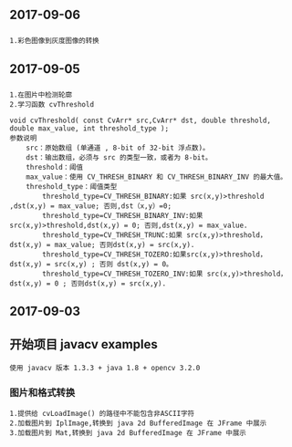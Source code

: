 ## 2017-09-06
###
    1.彩色图像到灰度图像的转换

## 2017-09-05
###
    1.在图片中检测轮廓
    2.学习函数 cvThreshold

    void cvThreshold( const CvArr* src,CvArr* dst, double threshold, double max_value, int threshold_type );
    参数说明
        src：原始数组 (单通道 , 8-bit of 32-bit 浮点数)。
        dst：输出数组，必须与 src 的类型一致，或者为 8-bit。
        threshold：阈值
        max_value：使用 CV_THRESH_BINARY 和 CV_THRESH_BINARY_INV 的最大值。
        threshold_type：阈值类型
            threshold_type=CV_THRESH_BINARY:如果 src(x,y)>threshold ,dst(x,y) = max_value; 否则,dst（x,y）=0;
            threshold_type=CV_THRESH_BINARY_INV:如果 src(x,y)>threshold,dst(x,y) = 0; 否则,dst(x,y) = max_value.
            threshold_type=CV_THRESH_TRUNC:如果 src(x,y)>threshold，dst(x,y) = max_value; 否则dst(x,y) = src(x,y).
            threshold_type=CV_THRESH_TOZERO:如果src(x,y)>threshold，dst(x,y) = src(x,y) ; 否则 dst(x,y) = 0。
            threshold_type=CV_THRESH_TOZERO_INV:如果 src(x,y)>threshold，dst(x,y) = 0 ; 否则dst(x,y) = src(x,y).

## 2017-09-03
## 开始项目 javacv examples
    使用 javacv 版本 1.3.3 + java 1.8 + opencv 3.2.0
### 图片和格式转换
    1.提供给 cvLoadImage() 的路径中不能包含非ASCII字符
    2.加载图片到 IplImage,转换到 java 2d BufferedImage 在 JFrame 中展示
    3.加载图片到 Mat,转换到 java 2d BufferedImage 在 JFrame 中展示
    